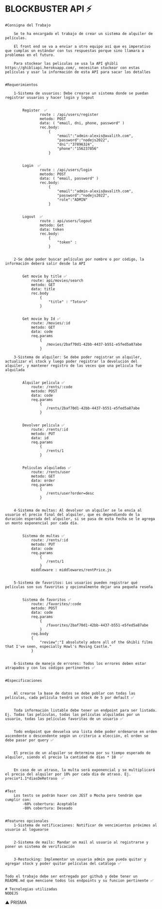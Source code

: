 # BLOCKBUSTER API  ⚡

    #Consigna del Trabajo
       
        Se te ha encargado el trabajo de crear un sistema de alquiler de películas. 
        
        El front end se va a enviar a otro equipo así que es imperativo que cumplas un estándar con tus respuestas porque sino llamara a problemas en el futuro.

        Para stockear las peliculas se usa la API ghibli https://ghibliapi.herokuapp.com/, necesitan stockear con estas películas y usar la información de esta API para sacar los detalles


    #Requerimientos

        1-Sistema de usuarios: Debe crearse un sistema donde se puedan registrar usuarios y hacer login y logout 


            Register  ✅
                    route : /api/users/register
                    metodo: POST 
                    data: ( "email, dni, phone, password" ) 
                    rec.body:
                        {
                            "email":"admin-alexis@avalith.com",
                            "password":"nodejs2022",
                            "dni":"37896324",
                            "phone":"156237856"
                        }


            Login  ✅
                    route : /api/users/login
                    metodo: POST
                    data: ( "email, password" ) 
                    rec.body:
                        {
                            "email":"admin-alexis@avalith.com",
                            "password":"nodejs2022",
                            "role":"ADMIN"
                        } 


            Logout  ✅
                    route : api/users/logout
                    metodo: Get
                    data: token
                    rec.body:
                        {
                            "token" : 
                        } 


        2-Se debe poder buscar películas por nombre o por código, la información deberá salir desde la API


            Get movie by title ✅
                route: api/movies/search
                metodo: GET
                data: title
                rec.body
                    {
                        "title" : "Totoro"
                    }


            Get movie by Id ✅
                route: /movies/:id
                metodo: GET
                data: code
                req.params
                    {
                       /movies/2baf70d1-42bb-4437-b551-e5fed5a87abe
                    }
                    
        3-Sistema de alquiler: Se debe poder registrar un alquiler, actualizar el stock y luego poder registrar la devolución del alquiler, y mantener registro de las veces que una película fue alquilada


            Alquilar pelicula ✅
                route: /rents/:code
                metodo: POST
                data: code
                req.params
                    {
                       /rents/2baf70d1-42bb-4437-b551-e5fed5a87abe
                    }


            Devolver pelicula ✅
                route: /rents/:id
                metodo: PUT
                data: id
                req.params
                    {
                       /rents/1
                    }


            Peliculas alquiladas ✅
                route: /rents/user
                metodo: GET
                data: order
                req.params
                    {
                       /rents/user?order=desc
                    }
        

        4-Sistema de multas: Al devolver un alquiler se le envía al usuario el precio final del alquiler, que es dependiendo de la duración esperada del alquiler, si se pasa de esta fecha se le agrega un monto exponencial por cada día.


            Sistema de multas ✅
                route: /rents/:id
                metodo: PUT
                data: code
                req.params
                    {
                       /rents/1
                    }
                middleware : middlewares/rentPrice.js


        5-Sistema de favoritos: Los usuarios pueden registrar qué películas son sus favoritas y opcionalmente dejar una pequeña reseña


            Sistema de favoritos ✅
                route: /favorites/:code
                metodo: POST
                data: code
                req.params
                    {
                       /favorites/2baf70d1-42bb-4437-b551-e5fed5a87abe
                    }
                req.body
                {
                    "review":"I absolutely adore all of the Ghibli films that I've seen, especially Howl's Moving Castle."
                }
        

        6-Sistema de manejo de errores: Todos los errores deben estar atrapados y con los códigos pertinentes ✅


    #Especificaciones


        Al crearse la base de datos se debe poblar con todas las películas, cada película tendrá un stock de 5 por default ✅


        Toda información listable debe tener un endpoint para ser listada. Ej. Todas las películas, todas las películas alquiladas por un usuario, todas las películas favoritas de un usuario ✅


        Todo endpoint que devuelva una lista debe poder ordenarse en orden ascendente o descendente según un criterio a elección, el orden se debe pasar por query ✅


        El precio de un alquiler se determina por su tiempo esperado de alquiler, siendo el precio la cantidad de días * 10  ✅


        En caso de un atraso, la multa será exponencial y se multiplicará el precio del alquiler por 10% por cada dia de atraso. Ej. precio*1.1*diasDeRetraso  ✅


    #Test
        Los tests se podrán hacer con JEST o Mocha pero tendrán que cumplir con:
            -60% cobertura: Aceptable
            -80% cobertura: Deseado
    

    #Features opcionales
        1-Sistema de notificaciones: Notificar de vencimientos próximos al usuario al loguearse


        2-Sistema de mails: Mandar un mail al usuario al registrarse y poner un sistema de verificación


        3-Restocking: Implementar un usuario admin que pueda quitar y agregar stock y poder quitar películas del catálogo ✅


    Todo el trabajo debe ser entregado por github y debe tener un README.md que mencione todos los endpoints y su funcion pertinente ✅

    # Tecnologias utilizadas 
    NODEJS
▲ PRISMA